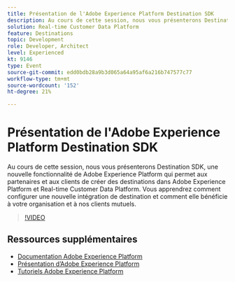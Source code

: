 ```yaml
---
title: Présentation de l'Adobe Experience Platform Destination SDK
description: Au cours de cette session, nous vous présenterons Destination SDK, une nouvelle fonctionnalité de Adobe Experience Platform qui permet aux partenaires et aux clients de créer des destinations dans Adobe Experience Platform et Real-time Customer Data Platform. Vous apprendrez comment configurer une nouvelle intégration de destination et comment elle bénéficie à votre organisation et à nos clients mutuels.
solution: Real-time Customer Data Platform
feature: Destinations
topic: Development
role: Developer, Architect
level: Experienced
kt: 9146
type: Event
source-git-commit: edd0bdb28a9b3d065a64a95af6a216b747577c77
workflow-type: tm+mt
source-wordcount: '152'
ht-degree: 21%

---
```


# Présentation de l&#39;Adobe Experience Platform Destination SDK

Au cours de cette session, nous vous présenterons Destination SDK, une nouvelle fonctionnalité de Adobe Experience Platform qui permet aux partenaires et aux clients de créer des destinations dans Adobe Experience Platform et Real-time Customer Data Platform. Vous apprendrez comment configurer une nouvelle intégration de destination et comment elle bénéficie à votre organisation et à nos clients mutuels.


>[!VIDEO](https://video.tv.adobe.com/v/337583/?quality=12&learn=on&hidetitle=true)

## Ressources supplémentaires

- [Documentation Adobe Experience Platform](https://experienceleague.adobe.com/docs/experience-platform.html?lang=fr)
- [Présentation d’Adobe Experience Platform](https://experienceleague.adobe.com/docs/experience-platform/landing/home.html?lang=fr)
- [Tutoriels Adobe Experience Platform](https://experienceleague.adobe.com/docs/platform-learn/tutorials/overview.html?lang=fr)
